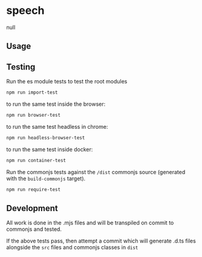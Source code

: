 speech
============================
null

Usage
-----

Testing
-------

Run the es module tests to test the root modules
```bash
npm run import-test
```
to run the same test inside the browser:

```bash
npm run browser-test
```
to run the same test headless in chrome:
```bash
npm run headless-browser-test
```

to run the same test inside docker:
```bash
npm run container-test
```

Run the commonjs tests against the `/dist` commonjs source (generated with the `build-commonjs` target).
```bash
npm run require-test
```

Development
-----------
All work is done in the .mjs files and will be transpiled on commit to commonjs and tested.

If the above tests pass, then attempt a commit which will generate .d.ts files alongside the `src` files and commonjs classes in `dist`

